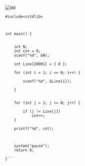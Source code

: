 ![dd](https://user-images.githubusercontent.com/29946480/51535895-2581db00-1e8d-11e9-98ac-e79e4dfc90f5.JPG)

      
```#include<cstdio>
#include<cstdlib>



int main() {


	int N;
	int cnt = 0;
	scanf("%d", &N);

	int Line[20001] = { 0 };

	for (int i = 1; i <= N; i++) {

		scanf("%d", &Line[i]);

	}


	for (int j = 1; j <= N; j++) {

		if (j != Line[j])
			cnt++;
	}

	printf("%d", cnt);



	system("pause");
	return 0;

}```

